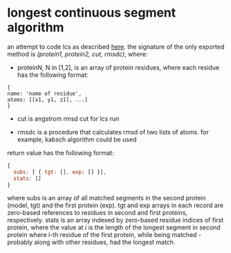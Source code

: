 longest continuous segment algorithm
====================================
an attempt to code lcs as described [here](http://predictioncenter.org/casp/casp7/public/doc/LCS_GDT.README). the signature of the only exported method is _(protein1, protein2, cut, rmsdc)_, where:

  * proteinN, N in [1,2], is an array of protein residues, where each residue has the following format:

  ```
  {
  name: 'name of residue',
  atoms: [[x1, y1, z1], ...]
  }
  ```

  * cut is angstrom rmsd cut for lcs run

  * rmsdc is a procedure that calculates rmsd of two lists of atoms. for example, kabsch algorithm could be used

return value has the following format:

```javascript
{
  subs: [ { tgt: [], exp: [] }],
  stats: []
}
```

where subs is an array of all matched segments in the second protein (model, tgt) and the first protein (exp). tgt and exp arrays in each record are zero-based references to residues in second and first proteins, respectively. stats is an array indexed by zero-based residue indices of first protein, where the value at *i* is the length of the longest segment in second protein where i-th residue of the first protein, while being matched - probably along with other residues, had the longest match.

